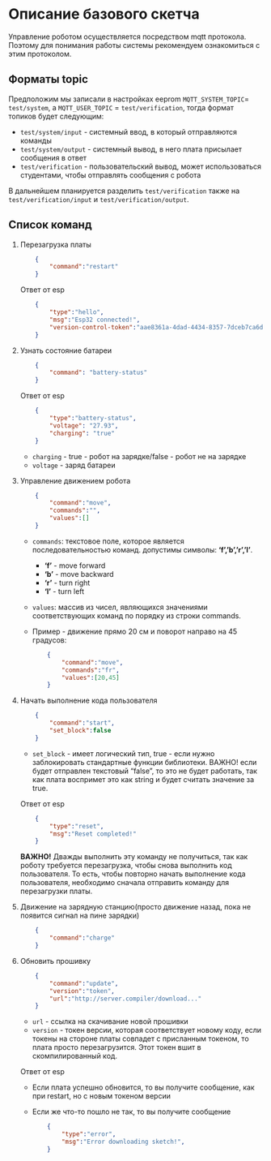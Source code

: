 # Описание базового скетча

Управление роботом осуществляется посредством mqtt протокола. Поэтому для понимания работы системы рекомендуем ознакомиться с этим протоколом.


## Форматы topic

Предположим мы записали в настройках eeprom `MQTT_SYSTEM_TOPIC`= `test/system`, а `MQTT_USER_TOPIC` = `test/verification`, тогда формат топиков будет следующим:

- `test/system/input` - системный ввод, в который отправляются команды
- `test/system/output` - системный вывод, в него плата присылает сообщения в ответ
- `test/verification` - пользовательский вывод, может использоваться студентами, чтобы отправлять сообщения с робота 

В дальнейшем планируется разделить `test/verification` также на `test/verification/input` и `test/verification/output`.

## Список команд

1. Перезагрузка платы
    ```json
        {
            "command":"restart"
        }
    ```

    Ответ от esp

    ```json
        {
            "type":"hello",
            "msg":"Esp32 connected!",
            "version-control-token":"aae8361a-4dad-4434-8357-7dceb7ca6d66"
        }
    ```

2. Узнать состояние батареи
    ```json
        {
            "command": "battery-status"
        }
    ```
    Ответ от esp
    ```json
        {
            "type":"battery-status",
            "voltage": "27.93", 
            "charging": "true"
        }
    ```
    - `charging` - true - робот на зарядке/false - робот не на зарядке
    - `voltage` - заряд батареи

3. Управление движением робота
    ```json
        {
            "command":"move",
            "commands":"",
            "values":[]
        }
    ```
    
    - `commands`: текстовое поле, которое является последовательностью команд. допустимы символы: **‘f’,’b’,’r’,’l’**.
        - **‘f’** - move forward
        - **‘b’** - move backward
        - **‘r’** - turn right
        - **‘l’** - turn left
    - `values`: массив из чисел, являющихся значениями соответствующих команд по порядку из строки commands.

    - Пример - движение прямо 20 см и поворот направо на 45 градусов:
        ```json
            {
                "command":"move",
                "commands":"fr",
                "values":[20,45]
            }
        ```
4.  Начать выполнение кода пользователя
    
    ```json
        {
            "command":"start",
            "set_block":false
        }
    ```
    - `set_block` - имеет логический тип, true - если нужно заблокировать стандартные функции библиотеки. ВАЖНО! если будет отправлен текстовый “false”, то это не будет работать, так как плата воспримет это как string и будет считать значение за true.

    Ответ от esp
    ```json
        {
            "type":"reset",
            "msg":"Reset completed!"
        }
    ```

    **ВАЖНО!** Дважды выполнить эту команду не получиться, так как роботу требуется перезагрузка, чтобы снова выполнить код пользователя. То есть, чтобы повторно начать выполнение кода пользователя, необходимо сначала отправить команду для перезагрузки платы.

5. Движение на зарядную станцию(просто движение назад, пока не появится сигнал на пине зарядки)

    ```json
        {
            "command":"charge"
        }
    ```
6. Обновить прошивку
    
    ```json
        {
            "command":"update",
            "version":"token",
            "url":"http://server.compiler/download..."
        }
    ```

    - `url` - ссылка на скачивание новой прошивки
    - `version` - токен версии, которая соответствует новому коду, если токены на стороне платы совпадет с присланным токеном, то плата просто перезагрузится. Этот токен вшит в скомпилированный код.

    Ответ от esp

    - Если плата успешно обновится, то вы получите сообщение, как при restart, но с новым токеном версии

    - Если же что-то пошло не так, то вы получите сообщение

        ```json
            {
                "type":"error",
                "msg":"Error downloading sketch!",
            }
        ```